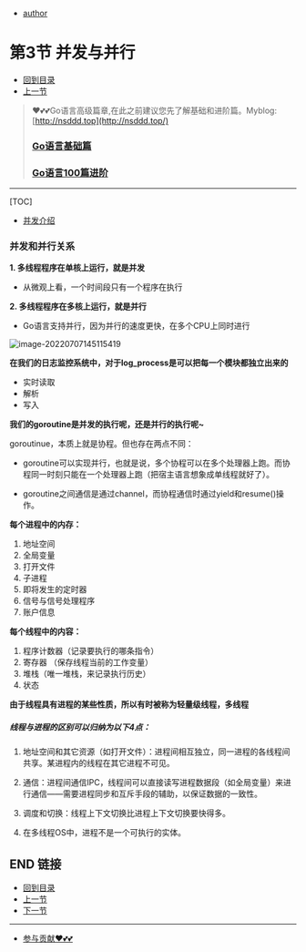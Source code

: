 + [author](https://github.com/3293172751)

# 第3节 并发与并行

+ [回到目录](../README.md)
+ [上一节](2.md)
> ❤️💕💕Go语言高级篇章,在此之前建议您先了解基础和进阶篇。Myblog:[http://nsddd.top](http://nsddd.top/)
> ###  **[Go语言基础篇](https://github.com/3293172751/Block_Chain/blob/master/TOC.md)**
>
> ###  **[Go语言100篇进阶](https://github.com/3293172751/Block_Chain/blob/master/Gomd_super/README.md)**
---
[TOC]

+ [并发介绍](https://github.com/3293172751/Block_Chain/blob/master/markdown/%E5%B9%B6%E5%8F%91.md)

### 并发和并行关系

**1. 多线程程序在单核上运行，就是并发**

- 从微观上看，一个时间段只有一个程序在执行

**2. 多线程程序在多核上运行，就是并行**

- Go语言支持并行，因为并行的速度更快，在多个CPU上同时进行

![image-20220707145115419](http://sm.nsddd.top/smimage-20220707145115419.png)

**在我们的日志监控系统中，对于log_process是可以把每一个模块都独立出来的**

+ 实时读取
+ 解析
+ 写入

**我们的goroutine是并发的执行呢，还是并行的执行呢~**

goroutinue，本质上就是协程。但也存在两点不同：

+ goroutine可以实现并行，也就是说，多个协程可以在多个处理器上跑。而协程同一时刻只能在一个处理器上跑（把宿主语言想象成单线程就好了）。

+ goroutine之间通信是通过channel，而协程通信时通过yield和resume()操作。



**每个进程中的内存：**

1. 地址空间
2. 全局变量
3. 打开文件
4. 子进程
5. 即将发生的定时器
6. 信号与信号处理程序
7. 账户信息

**每个线程中的内容：**

1. 程序计数器（记录要执行的哪条指令）
2. 寄存器 （保存线程当前的工作变量）
3. 堆栈（唯一堆栈，来记录执行历史）
4. 状态

**由于线程具有进程的某些性质，所以有时被称为轻量级线程，多线程**



##### 线程与进程的区别可以归纳为以下4点：

1. 地址空间和其它资源（如打开文件）：进程间相互独立，同一进程的各线程间共享。某进程内的线程在其它进程不可见。 

2. 通信：进程间通信IPC，线程间可以直接读写进程数据段（如全局变量）来进行通信——需要进程同步和互斥手段的辅助，以保证数据的一致性。 

3. 调度和切换：线程上下文切换比进程上下文切换要快得多。 

4. 在多线程OS中，进程不是一个可执行的实体。



## END 链接

+ [回到目录](../README.md)
+ [上一节](2.md)
+ [下一节](4.md)
---
+ [参与贡献❤️💕💕](https://github.com/3293172751/Block_Chain/blob/master/Git/git-contributor.md)